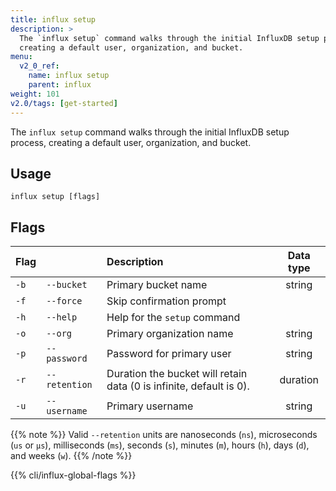 ```yaml
---
title: influx setup
description: >
  The `influx setup` command walks through the initial InfluxDB setup process,
  creating a default user, organization, and bucket.
menu:
  v2_0_ref:
    name: influx setup
    parent: influx
weight: 101
v2.0/tags: [get-started]
---
```


The `influx setup` command walks through the initial InfluxDB setup process,
creating a default user, organization, and bucket.

## Usage
```
influx setup [flags]
```

## Flags
| Flag |               | Description                                                         | Data type |
|:---- |:---           |:-----------                                                         |:---------:|
| `-b` | `--bucket`    | Primary bucket name                                                 | string    |
| `-f` | `--force`     | Skip confirmation prompt                                            |           |
| `-h` | `--help`      | Help for the `setup` command                                        |           |
| `-o` | `--org`       | Primary organization name                                           | string    |
| `-p` | `--password`  | Password for primary user                                           | string    |
| `-r` | `--retention` | Duration the bucket will retain data (0 is infinite, default is 0). | duration  |
| `-u` | `--username`  | Primary username                                                    | string    |

{{% note %}}
Valid `--retention` units are nanoseconds (`ns`), microseconds (`us` or `µs`), milliseconds (`ms`), seconds (`s`), minutes (`m`), hours (`h`), days (`d`), and weeks (`w`).
{{% /note %}}

{{% cli/influx-global-flags %}}

